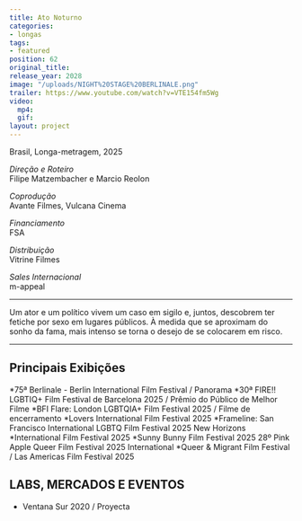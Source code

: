 ```yaml
---
title: Ato Noturno
categories:
- longas
tags:
- featured
position: 62
original_title: 
release_year: 2028
image: "/uploads/NIGHT%20STAGE%20BERLINALE.png"
trailer: https://www.youtube.com/watch?v=VTE154fm5Wg
video:
  mp4: 
  gif: 
layout: project
---
```


Brasil, Longa-metragem, 2025

*Direção e Roteiro*\
Filipe Matzembacher e Marcio Reolon

*Coprodução*\
Avante Filmes, Vulcana Cinema

*Financiamento*\
FSA

*Distribuição*\
Vitrine Filmes

*Sales Internacional*\
m-appeal

***

Um ator e um político vivem um caso em sigilo e, juntos, descobrem ter fetiche por sexo em lugares públicos. À medida que se aproximam do sonho da fama, mais intenso se torna o desejo de se colocarem em risco.

***

## Principais Exibições

*75ª Berlinale - Berlin International Film Festival / Panorama
*30ª FIRE!! LGBTIQ+ Film Festival de Barcelona 2025 / Prêmio do Público de Melhor Filme
*BFI Flare: London LGBTQIA+ Film Festival 2025 / Filme de encerramento
*Lovers International Film Festival 2025
*Frameline: San Francisco International LGBTQ Film Festival 2025 New Horizons *International Film Festival 2025
*Sunny Bunny Film Festival 2025 28º Pink Apple Queer Film Festival 2025 International *Queer & Migrant Film Festival / Las Americas Film Festival 2025 


## LABS, MERCADOS E EVENTOS

* Ventana Sur 2020 / Proyecta